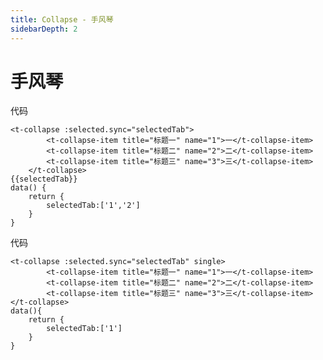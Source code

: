 ```yaml
---
title: Collapse - 手风琴
sidebarDepth: 2
---
```

# 手风琴

<ClientOnly>
<collapse-demo></collapse-demo>  
</ClientOnly>

代码
```
<t-collapse :selected.sync="selectedTab">
        <t-collapse-item title="标题一" name="1">一</t-collapse-item>
        <t-collapse-item title="标题二" name="2">二</t-collapse-item>
        <t-collapse-item title="标题三" name="3">三</t-collapse-item>
    </t-collapse>
{{selectedTab}}
data() {
    return {
        selectedTab:['1','2']
    }
}
```

<ClientOnly>
<collapse-demo2></collapse-demo2>  
</ClientOnly>

代码
```
<t-collapse :selected.sync="selectedTab" single>
        <t-collapse-item title="标题一" name="1">一</t-collapse-item>
        <t-collapse-item title="标题二" name="2">二</t-collapse-item>
        <t-collapse-item title="标题三" name="3">三</t-collapse-item>
</t-collapse>
data(){
    return {
        selectedTab:['1']
    }
}
```
